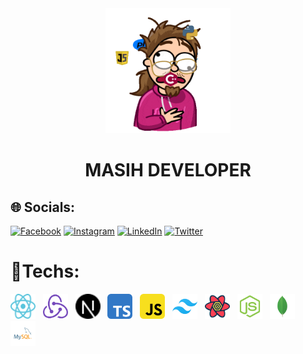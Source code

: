<div align="center">
    <img src="https://github.com/masih-developer/masih-developer/blob/main/218265814-3084a4ba-809c-4135-afc0-8685d0f634b3.gif" width="200" height="200" />
    <br>
    <h1>MASIH DEVELOPER</h1>
</div>


## 🌐 Socials:
[![Facebook](https://img.shields.io/badge/Facebook-%231877F2.svg?logo=Facebook&logoColor=white)](https://facebook.com/profile.php?id=100057711233366&mibextid=ZbWKwL) [![Instagram](https://img.shields.io/badge/Instagram-%23E4405F.svg?logo=Instagram&logoColor=white)](https://instagram.com/masih_developer) [![LinkedIn](https://img.shields.io/badge/LinkedIn-%230077B5.svg?logo=linkedin&logoColor=white)](https://linkedin.com/in/masih-abedini-70ab89236/) [![Twitter](https://img.shields.io/badge/Twitter-%231DA1F2.svg?logo=Twitter&logoColor=white)](https://twitter.com/masih_developer) 

# 🚀Techs:
<div class="hello">
    <img src="https://github.com/masih-developer/masih-developer/blob/main/techs/react.svg" alt="reactjs" width="40" height="40">
    &nbsp;
    <img src="https://github.com/masih-developer/masih-developer/blob/main/techs/redux.svg" alt="reduxjs" width="40" height="40">
    &nbsp;
    <img src="https://github.com/masih-developer/masih-developer/blob/main/techs/nextjs.svg" alt="nextjs" width="40" height="40">
    &nbsp;
    <img src="https://github.com/masih-developer/masih-developer/blob/main/techs/typescript.svg" alt="typescript" width="40" height="40">
    &nbsp;
    <img src="https://github.com/masih-developer/masih-developer/blob/main/techs/javascript.svg" alt="javascript" width="40" height="40">
    &nbsp;
    <img src="https://github.com/masih-developer/masih-developer/blob/main/techs/tailwindcss.svg" alt="tailwindcss" width="40" height="40">
    &nbsp;
    <img src="https://github.com/masih-developer/masih-developer/blob/main/techs/tanstack-query.svg" alt="tanstack query" width="40" height="40">
    &nbsp;
    <img src="https://github.com/masih-developer/masih-developer/blob/main/techs/nodejs.svg" alt="nodejs" width="40" height="40">
    &nbsp;
    <img src="https://github.com/masih-developer/masih-developer/blob/main/techs/mongodb.svg" alt="mongodb" width="40" height="40">
    &nbsp;
    <img src="https://github.com/masih-developer/masih-developer/blob/main/techs/mysql.svg" alt="mysql" width="40" height="40">
</div>
